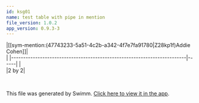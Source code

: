 ```yaml
---
id: ksg01
name: test table with pipe in mention
file_version: 1.0.2
app_version: 0.9.3-3
---
```


|[[sym-mention:(47743233-5a51-4c2b-a342-4f7e7fa91780|Z28kp1f)Addie Cohen]]|<br>  |
|-------------------------------------------------------------------------|------|
|<br>                                                                     |2 by 2|

<br/>

This file was generated by Swimm. [Click here to view it in the app](http://localhost:5000/repos/Z2l0aHViJTNBJTNBc3Rva2Utd2VhdGhlciUzQSUzQUFkZGllQ29oZW4=/docs/ksg01).